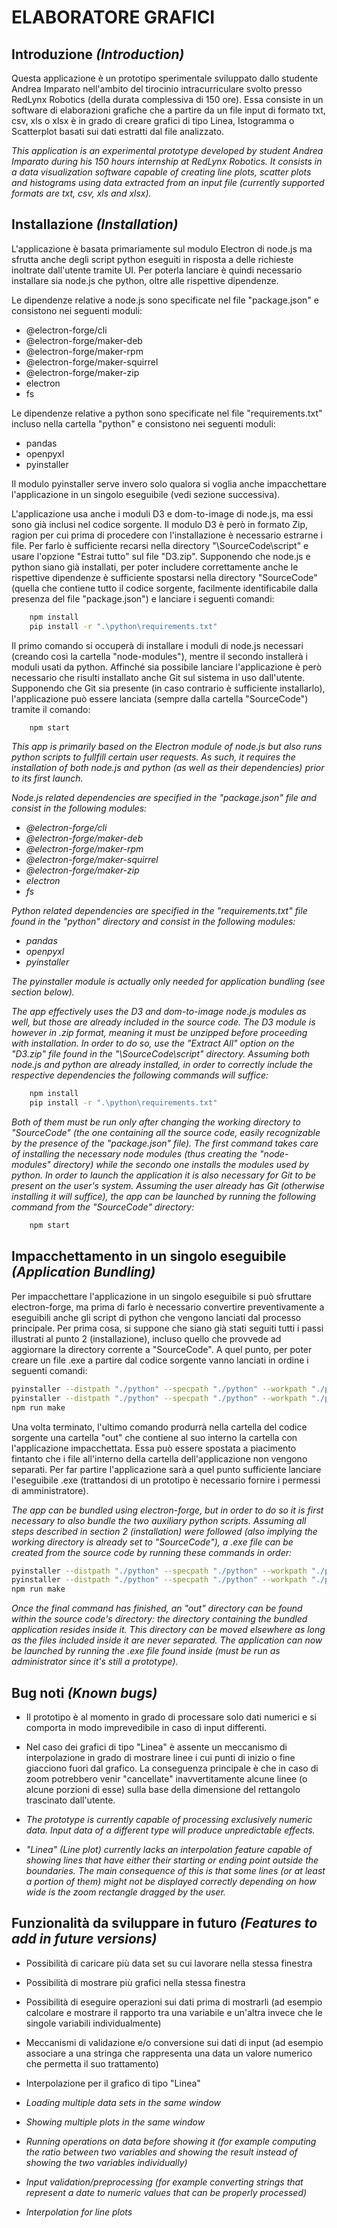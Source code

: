 # ELABORATORE GRAFICI

## Introduzione _(Introduction)_

Questa applicazione è un prototipo sperimentale sviluppato dallo studente Andrea Imparato nell'ambito del tirocinio intracurriculare svolto presso RedLynx Robotics (della durata complessiva di 150 ore). Essa consiste in un software di elaborazioni grafiche che a partire da un file input di formato txt, csv, xls o xlsx è in grado di creare grafici di tipo Linea, Istogramma o Scatterplot basati sui dati estratti dal file analizzato.


_This application is an experimental prototype developed by student Andrea Imparato during his 150 hours internship at RedLynx Robotics. It consists in a data visualization software capable of creating line plots, scatter plots and histograms using data extracted from an input file (currently supported formats are txt, csv, xls and xlsx)._

## Installazione _(Installation)_

L'applicazione è basata primariamente sul modulo Electron di node.js ma sfrutta anche degli script python eseguiti in risposta a delle richieste inoltrate dall'utente tramite UI. Per poterla lanciare è quindi necessario installare sia node.js che python, oltre alle rispettive dipendenze.

Le dipendenze relative a node.js sono specificate nel file "package.json" e consistono nei seguenti moduli:

- @electron-forge/cli
- @electron-forge/maker-deb
- @electron-forge/maker-rpm
- @electron-forge/maker-squirrel
- @electron-forge/maker-zip
- electron
- fs

Le dipendenze relative a python sono specificate nel file "requirements.txt" incluso nella cartella "python" e consistono nei seguenti moduli:

- pandas
- openpyxl
- pyinstaller

Il modulo pyinstaller serve invero solo qualora si voglia anche impacchettare l'applicazione in un singolo eseguibile (vedi sezione successiva).

L'applicazione usa anche i moduli D3 e dom-to-image di node.js, ma essi sono già inclusi nel codice sorgente. Il modulo D3 è però in formato Zip, ragion per cui prima di procedere con l'installazione è necessario estrarne i file. Per farlo è sufficiente recarsi nella directory "\SourceCode\script\" e usare l'opzione "Estrai tutto" sul file "D3.zip". Supponendo che node.js e python siano già installati, per poter includere correttamente anche le rispettive dipendenze è sufficiente spostarsi nella directory "SourceCode" (quella che contiene tutto il codice sorgente, facilmente identificabile dalla presenza del file "package.json") e lanciare i seguenti comandi:

```bash
	npm install
	pip install -r ".\python\requirements.txt"
```

Il primo comando si occuperà di installare i moduli di node.js necessari (creando così la cartella "node-modules"), mentre il secondo installerà i moduli usati da python. Affinché sia possibile lanciare l'applicazione è però necessario che risulti installato anche Git sul sistema in uso dall'utente. Supponendo che Git sia presente (in caso contrario è sufficiente installarlo), l'applicazione può essere lanciata (sempre dalla cartella "SourceCode") tramite il comando:

```bash
	npm start
```


_This app is primarily based on the Electron module of node.js but also runs python scripts to fullfill certain user requests. As such, it requires the installation of both node.js and python (as well as their dependencies) prior to its first launch._

_Node.js related dependencies are specified in the "package.json" file and consist in the following modules:_

- _@electron-forge/cli_
- _@electron-forge/maker-deb_
- _@electron-forge/maker-rpm_
- _@electron-forge/maker-squirrel_
- _@electron-forge/maker-zip_
- _electron_
- _fs_

_Python related dependencies are specified in the "requirements.txt" file found in the "python" directory and consist in the following modules:_

- _pandas_
- _openpyxl_
- _pyinstaller_

_The pyinstaller module is actually only needed for application bundling (see section below)._

_The app effectively uses the D3 and dom-to-image node.js modules as well, but those are already included in the source code. The D3 module is however in .zip format, meaning it must be unzipped before proceeding with installation. In order to do so, use the "Extract All" option on the "D3.zip" file found in the "\SourceCode\script\" directory. Assuming both node.js and python are already installed, in order to correctly include the respective dependencies the following commands will suffice:_

```bash
	npm install
	pip install -r ".\python\requirements.txt"
```

_Both of them must be run only after changing the working directory to "SourceCode" (the one containing all the source code, easily recognizable by the presence of the "package.json" file). The first command takes care of installing the necessary node modules (thus creating the "node-modules" directory) while the secondo one installs the modules used by python. In order to launch the application it is also necessary for Git to be present on the user's system. Assuming the user already has Git (otherwise installing it will suffice), the app can be launched by running the following command from the "SourceCode" directory:_

```bash
	npm start
```

## Impacchettamento in un singolo eseguibile _(Application Bundling)_

Per impacchettare l'applicazione in un singolo eseguibile si può sfruttare electron-forge, ma prima di farlo è necessario convertire preventivamente a eseguibili anche gli script di python che vengono lanciati dal processo principale. Per prima cosa, si suppone che siano già stati seguiti tutti i passi illustrati al punto 2 (installazione), incluso quello che provvede ad aggiornare la directory corrente a "SourceCode". A quel punto, per poter creare un file .exe a partire dal codice sorgente vanno lanciati in ordine i seguenti comandi:

```bash
pyinstaller --distpath "./python" --specpath "./python" --workpath "./python/build" -F "./python/DataLoader.py"
pyinstaller --distpath "./python" --specpath "./python" --workpath "./python/build" -F "./python/DataProcessor.py"
npm run make
```

Una volta terminato, l'ultimo comando produrrà nella cartella del codice sorgente una cartella "out" che contiene al suo interno la cartella con l'applicazione impacchettata. Essa può essere spostata a piacimento fintanto che i file all'interno della cartella dell'applicazione non vengono separati. Per far partire l'applicazione sarà a quel punto sufficiente lanciare l'eseguibile .exe (trattandosi di un prototipo è necessario fornire i permessi di amministratore).


_The app can be bundled using electron-forge, but in order to do so it is first necessary to also bundle the two auxiliary python scripts. Assuming all steps described in section 2 (installation) were followed (also implying the working directory is already set to "SourceCode"), a .exe file can be created from the source code by running these commands in order:_

```bash
pyinstaller --distpath "./python" --specpath "./python" --workpath "./python/build" -F "./python/DataLoader.py"
pyinstaller --distpath "./python" --specpath "./python" --workpath "./python/build" -F "./python/DataProcessor.py"
npm run make
```

_Once the final command has finished, an "out" directory can be found within the source code's directory: the directory containing the bundled application resides inside it. This directory can be moved elsewhere as long as the files included inside it are never separated. The application can now be launched by running the .exe file found inside (must be run as administrator since it's still a prototype)._

## Bug noti _(Known bugs)_

- Il prototipo è al momento in grado di processare solo dati numerici e si comporta in modo imprevedibile in caso di input differenti.
- Nel caso dei grafici di tipo "Linea" è assente un meccanismo di interpolazione in grado di mostrare linee i cui punti
di inizio o fine giacciono fuori dal grafico. La conseguenza principale è che in caso di zoom potrebbero venir "cancellate" inavvertitamente alcune linee (o alcune porzioni di esse) sulla base della dimensione del rettangolo trascinato dall'utente.


- _The prototype is currently capable of processing exclusively numeric data. Input data of a different type will produce unpredictable effects._
- _"Linea" (Line plot) currently lacks an interpolation feature capable of showing lines that have either their starting or ending point outside the boundaries. The main consequence of this is that some lines (or at least a portion of them) might not be displayed correctly depending on how wide is the zoom rectangle dragged by the user._

## Funzionalità da sviluppare in futuro _(Features to add in future versions)_

- Possibilità di caricare più data set su cui lavorare nella stessa finestra
- Possibilità di mostrare più grafici nella stessa finestra
- Possibilità di eseguire operazioni sui dati prima di mostrarli (ad esempio calcolare e mostrare il rapporto tra una variabile e un'altra invece che le singole variabili individualmente)
- Meccanismi di validazione e/o conversione sui dati di input (ad esempio associare a una stringa che rappresenta una data
un valore numerico che permetta il suo trattamento)
- Interpolazione per il grafico di tipo "Linea"


- _Loading multiple data sets in the same window_
- _Showing multiple plots in the same window_
- _Running operations on data before showing it (for example computing the ratio between two variables and showing the result instead of showing the two variables individually)_
- _Input validation/preprocessing (for example converting strings that represent a date to numeric values that can be properly processed)_
- _Interpolation for line plots_
